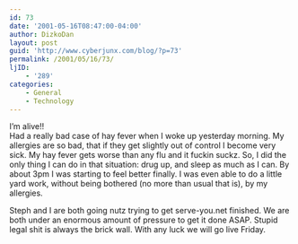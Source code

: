 ```yaml
---
id: 73
date: '2001-05-16T08:47:00-04:00'
author: DizkoDan
layout: post
guid: 'http://www.cyberjunx.com/blog/?p=73'
permalink: /2001/05/16/73/
ljID:
    - '289'
categories:
    - General
    - Technology
---
```


I’m alive!!  
Had a really bad case of hay fever when I woke up yesterday morning. My allergies are so bad, that if they get slightly out of control I become very sick. My hay fever gets worse than any flu and it fuckin suckz. So, I did the only thing I can do in that situation: drug up, and sleep as much as I can. By about 3pm I was starting to feel better finally. I was even able to do a little yard work, without being bothered (no more than usual that is), by my allergies.

Steph and I are both going nutz trying to get serve-you.net finished. We are both under an enormous amount of pressure to get it done ASAP. Stupid legal shit is always the brick wall. With any luck we will go live Friday.